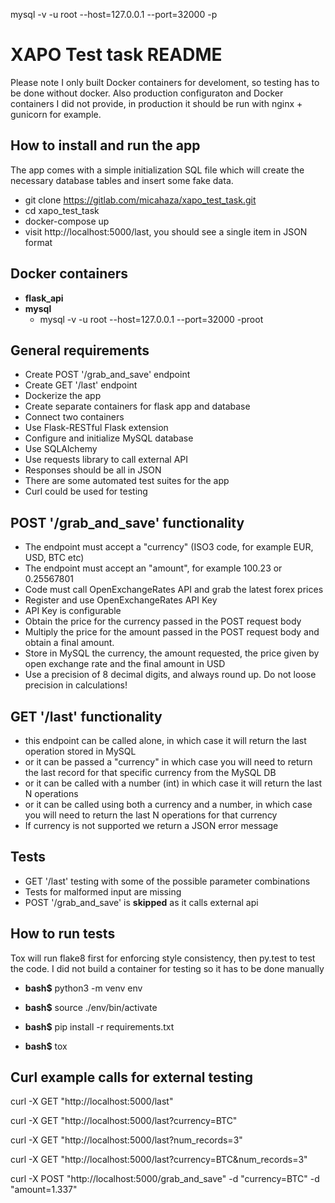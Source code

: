 mysql -v -u root --host=127.0.0.1 --port=32000 -p

# XAPO Test task README

Please note I only built Docker containers for develoment, so testing has to be done without docker. Also production configuraton and Docker containers I did not provide, in production it should be run with nginx + gunicorn for example.

## How to install and run the app

The app comes with a simple initialization SQL file which will create the necessary database tables and insert some fake data.
* git clone https://gitlab.com/micahaza/xapo_test_task.git
* cd xapo_test_task
* docker-compose up
* visit http://localhost:5000/last, you should see a single item in JSON format

## Docker containers
* **flask_api**
* **mysql**
  * mysql -v -u root --host=127.0.0.1 --port=32000 -proot

## General requirements
* Create POST '/grab_and_save' endpoint
* Create GET '/last' endpoint
* Dockerize the app
* Create separate containers for flask app and database
* Connect two containers
* Use Flask-RESTful Flask extension
* Configure and initialize MySQL database
* Use SQLAlchemy 
* Use requests library to call external API
* Responses should be all in JSON
* There are some automated test suites for the app
* Curl could be used for testing

## POST '/grab_and_save' functionality
* The endpoint must accept a "currency" (ISO3 code, for example EUR, USD, BTC etc)
* The endpoint must accept an "amount", for example 100.23 or 0.25567801
* Code must call OpenExchangeRates API and grab the latest forex prices
* Register and use OpenExchangeRates API Key
* API Key is configurable
* Obtain the price for the currency passed in the POST request body
* Multiply the price for the amount passed in the POST request body and obtain a final amount.
* Store in MySQL the currency, the amount requested, the price given by open exchange rate and the final amount in USD
* Use a precision of 8 decimal digits, and always round up. Do not loose precision in calculations!

## GET '/last' functionality
* this endpoint can be called alone, in which case it will return the last operation stored in MySQL
* or it can be passed a "currency" in which case you will need to return the last record for that specific currency from the MySQL DB
* or it can be called with a number (int) in which case it will return the last N operations
* or it can be called using both a currency and a number, in which case you will need to return the last N operations for that currency
* If currency is not supported we return a JSON error message

## Tests
* GET '/last' testing with some of the possible parameter combinations
* Tests for malformed input are missing 
* POST '/grab_and_save' is **skipped** as it calls external api 


## How to run tests
Tox will run flake8 first for enforcing style consistency, then py.test to test the code.
I did not build a container for testing so it has to be done manually

* **bash$** python3 -m venv env

* **bash$** source ./env/bin/activate

* **bash$** pip install -r requirements.txt

* **bash$** tox

## Curl example calls for external testing

curl -X GET "http://localhost:5000/last"

curl -X GET "http://localhost:5000/last?currency=BTC"

curl -X GET "http://localhost:5000/last?num_records=3"

curl -X GET "http://localhost:5000/last?currency=BTC&num_records=3"



curl -X POST "http://localhost:5000/grab_and_save" -d "currency=BTC" -d "amount=1.337"

